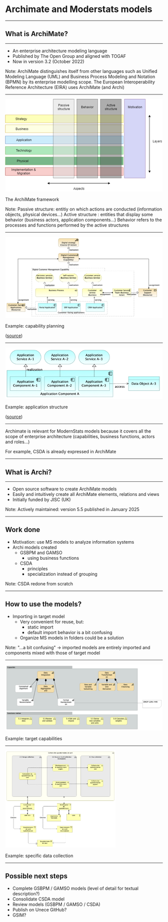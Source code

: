 # Archimate and Moderstats models

---

## What is ArchiMate?

----

- An enterprise architecture modeling language
- Published by The Open Group and aligned with TOGAF
- Now in version 3.2 (October 2022)

Note:
ArchiMate distinguishes itself from other languages such as Unified Modeling Language (UML) and Business Process Modeling and Notation (BPMN) by its enterprise modelling scope.
The European Interoperability Reference Architecture (EIRA) uses ArchiMate (and Archi)

----

<img src="full_framework.png">

The ArchiMate framework

Note:
Passive structure: entitiy on which actions are conducted (information objects, physical devices...)
Active structure : entities that display some behavior (business actors, application components...)
Behavior refers to the processes and functions performed by the active structures

----

<img src="capability-planning.png">

Example: capability planning

([source](https://www.hosiaisluoma.fi/blog/archimate/))

----

<img src="application-structure.png">

Example: application structure

([source](https://www.hosiaisluoma.fi/blog/archimate/))

----

Archimate is relevant for ModernStats models because it covers all the scope of enterprise architecture (capabilities, business functions, actors and roles...)

For example, CSDA is already expressed in ArchiMate

---

## What is Archi?

----

- Open source software to create ArchiMate models
- Easily and intuitively create all ArchiMate elements, relations and views
- Initially funded by JISC (UK)

Note:
Actively maintained: version 5.5 published in January 2025

---

## Work done

- Motivation: use MS models to analyze information systems
- Archi models created
  - GSBPM and GAMSO
    - using business functions
  - CSDA
    - principles
    - specialization instead of grouping

Note:
CSDA redone from scratch

----

## How to use the models?

- Importing in target model
  - Very convenient for reuse, but:
    - static import
    - default import behavior is a bit confusing
  - Organize MS models in folders could be a solution

Note:
"...a bit confusing" -> imported models are entirely imported and components mixed with those of target model

----

<img src="target-capabilities.png">

Example: target capabilities

----

<img src="followup-collection.png"  width="70%" height="70%">

Example: specific data collection

---

## Possible next steps

- Complete GSBPM / GAMSO models (level of detail for textual description?)
- Consolidate CSDA model
- Review models (GSBPM / GAMSO / CSDA)
- Publish on Unece GitHub?
- GSIM?
